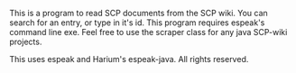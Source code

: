This is a program to read SCP documents from the SCP wiki. You can search for an entry, or type in it's id. This program requires espeak's command line exe. Feel free to use the scraper class for any java SCP-wiki projects.

This uses espeak and Harium's espeak-java. All rights reserved.
